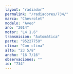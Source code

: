 ```yaml
---
layout: "radiador"
permalink: "/radiadores/734/"
marca: "Chevrolet"
modelo: "Aveo"
ano: "2014"
motor: "L4 1.6"
transmision: "Automática"
parte: "95227750"
clima: "Con clima"
alto: "23 5/8"
ancho: "16 7/16"
observaciones: ""
id: "734"
---
```


